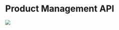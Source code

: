 # Product Management API

[![](https://scontent.fcla7-1.fna.fbcdn.net/v/t39.30808-6/460632691_528709803101070_6819936293383362882_n.jpg?_nc_cat=109&ccb=1-7&_nc_sid=127cfc&_nc_ohc=FaW8HoRweKkQ7kNvgEIDAlp&_nc_ht=scontent.fcla7-1.fna&_nc_gid=ARRk7avJHZwxhGWzgwf6PtO&oh=00_AYCCg5YreATej_KGan-x5rSFWaTF1reexGHi1PhYraGkqQ&oe=66F20D8F)]()
